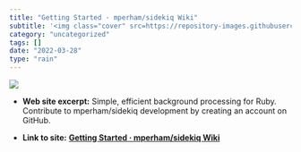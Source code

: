 ```yaml
---
title: "Getting Started · mperham/sidekiq Wiki"
subtitle: '<img class="cover" src=https://repository-images.githubusercontent.com/3195124/9c297005-12fc-49fd-85...'
category: "uncategorized"
tags: []
date: "2022-03-28"
type: "rain"
---
```

<img class="cover" src=https://repository-images.githubusercontent.com/3195124/9c297005-12fc-49fd-853e-67bba879a6f2>



* **Web site excerpt:** Simple, efficient background processing for Ruby. Contribute to mperham/sidekiq development by creating an account on GitHub.

* **Link to site:** **[Getting Started · mperham/sidekiq Wiki](https://github.com/mperham/sidekiq/wiki/Getting-Started)**